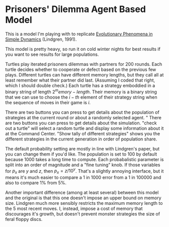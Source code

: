 # Prisoners' Dilemma Agent Based Model

This is a model I'm playing with to replicate [Evolutionary Phenomena in Simple Dynamics](https://publications.lib.chalmers.se/records/fulltext/140676/local_140676.pdf) (Lindgren, 1991). 

This model is pretty heavy, so run it on cold winter nights for best results if you want to see results for large populations.

Turtles play iterated prisoners dilemmas with partners for 200 rounds. Each turtle decides whether to cooperate or defect based on the previous few plays. Different turtles can have different memory lengths, but they call all at least remember what their partner did last. (Assuming I coded that right, which I should double check.) Each turtle has a strategy emboddied in a binary string of length $2 ^ memory-length$. Their memory is a binary string that we can use to choose the $i-th$ element of their strategy string when the sequence of moves in their game is $i$.

There are two buttons you can press to get details about the population of strategies at the current round or about a randomly selected agent. "
There are two buttons you can press to get details about the simulation. "check out a turtle" will select a random turtle and display some information about it at the Command Center. "Show tally of different strategies" shows you the different strategies in the current generation in order of population share.

The default probability setting are mostly in line with Lindgren's paper, but you can change them if you'd like. The population is set to 100 by default because 1000 takes a long time to compute.
Each probabalistic parameter is split into an order of magnitude and a "fine tuning" knob. If those variables for $p_x$ are $y$ and $z$, then $p_x = z / 10^y$. 
That's a slightly annoying interface, but it means it's much easier to compare a 1 in 1000 error from a 1 in 100000 and also to compare 1% from 5%. 

Another important difference (among at least several) between this model and the original is that this one doesn't impose an upper bound on memory size. Lindgren much more sensibly restricts the maximum memory length to the 5 most recent moves. I, instead, impose a cost of memory that discourages it's growth, but doesn't prevent monster strategies the size of feral floppy discs. 
